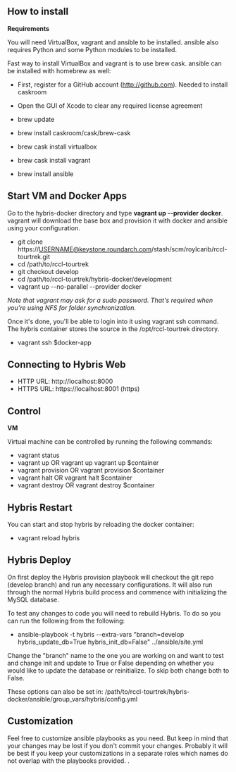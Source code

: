 How to install
--------------
**Requirements**

You will need VirtualBox, vagrant and ansible to be installed. ansible also requires Python and some Python modules to be installed.

Fast way to install VirtualBox and vagrant is to use brew cask. ansible can be installed with homebrew as well:

 - First, register for a GitHub account (http://github.com). Needed to install caskroom 
 - Open the GUI of Xcode to clear any required license agreement

 - brew update
 - brew install caskroom/cask/brew-cask
 - brew cask install virtualbox
 - brew cask install vagrant
 - brew install ansible

Start VM and Docker Apps
--------
Go to the hybris-docker directory and type **vagrant up --provider docker**. vagrant will download the base box and provision it with docker and ansible using your configuration.

 - git clone https://USERNAME@keystone.roundarch.com/stash/scm/roylcarib/rccl-tourtrek.git
 - cd /path/to/rccl-tourtrek
 - git checkout develop
 - cd /path/to/rccl-tourtrek/hybris-docker/development
 - vagrant up --no-parallel --provider docker

*Note that vagrant may ask for a sudo password. That's required when you're using NFS for folder synchronization.*

Once it's done, you'll be able to login into it using vagrant ssh command. The hybris container stores the source in the /opt/rccl-tourtrek directory.

 - vagrant ssh $docker-app

Connecting to Hybris Web
------------------------

 - HTTP URL: http://localhost:8000
 - HTTPS URL: https://localhost:8001 (https)

Control
-------

**VM**

Virtual machine can be controlled by running the following commands:

 - vagrant status
 - vagrant up OR vagrant up vagrant up $container
 - vagrant provision  OR vagrant provision $container
 - vagrant halt OR vagrant halt $container
 - vagrant destroy OR vagrant destroy $container

Hybris Restart
------
You can start and stop hybris by reloading the docker container:

 - vagrant reload hybris

Hybris Deploy
-------------

On first deploy the Hybris provision playbook will checkout the git repo (develop branch) and run any necessary configurations. It will also run through the normal Hybris build process and commence with initializing the MySQL database. 

To test any changes to code you will need to rebuild Hybris. To do so you can run the following from the following:

 - ansible-playbook -t hybris --extra-vars "branch=develop hybris_update_db=True hybris_init_db=False" ../ansible/site.yml

Change the "branch" name to the one you are working on and want to test and change init and update to True or False depending on whether you would like to update the database or reinitialize. To skip both change both to False. 

These options can also be set in: /path/to/rccl-tourtrek/hybris-docker/ansible/group_vars/hybris/config.yml

Customization
-------------

Feel free to customize ansible playbooks as you need. But keep in mind that your changes may be lost if you don't commit your changes. Probably it will be best if you keep your customizations in a separate roles which names do not overlap with the playbooks provided.
.
